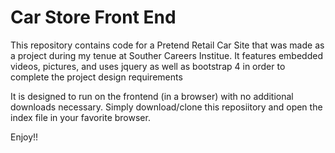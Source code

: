# Car Store Front End

This repository contains code for a Pretend Retail Car Site that was made as a project during my tenue at Souther Careers Institue.
It features embedded videos, pictures, and uses jquery as well as bootstrap 4 in order to complete the project design requirements

It is designed to run on the frontend (in a browser) with no additional downloads necessary. Simply download/clone this reposiitory and open the index file in your favorite browser.

Enjoy!!
